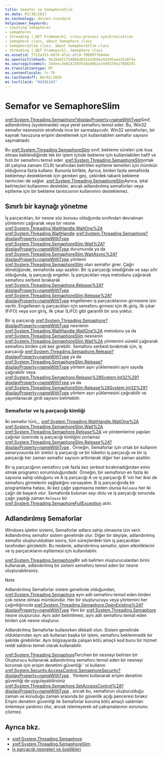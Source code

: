 ```yaml
---
title: Semafor ve SemaphoreSlim
ms.date: 03/30/2017
ms.technology: dotnet-standard
helpviewer_keywords:
- counting semaphores
- semaphores
- threading [.NET Framework], cross-process synchronization
- Semaphore class, about Semaphore class
- SemaphoreSlim class, about SemaphoreSlim class
- threading [.NET Framework], Semaphore class
ms.assetid: 7722a333-b974-47a2-a7c0-f09097fb644e
ms.openlocfilehash: 9a18a6517548bb402e1e3b9ac02e95aae32a8f4a
ms.sourcegitcommit: 33deec3e814238fb18a49b2a7e89278e27888291
ms.translationtype: MT
ms.contentlocale: tr-TR
ms.lasthandoff: 06/02/2020
ms.locfileid: "84291142"
---
```

# <a name="semaphore-and-semaphoreslim"></a>Semafor ve SemaphoreSlim
<xref:System.Threading.Semaphore?displayProperty=nameWithType>Sınıf, adlandırılmış (systemwide) veya yerel semaforu temsil eder. Bu, Win32 semafor nesnesinin etrafında ince bir sarmalayıcıdır. Win32 semaforları, bir kaynak havuzuna erişimi denetlemek için kullanılabilen semafor sayısını saymaktadır.  
  
 Bu <xref:System.Threading.SemaphoreSlim> sınıf, bekleme süreleri çok kısa olması beklendiğinde tek bir işlem içinde bekleme için kullanılabilen hafif ve hızlı bir semaforu temsil eder. <xref:System.Threading.SemaphoreSlim>ortak dil çalışma zamanı (CLR) tarafından belirtilen eşitleme temelleri için mümkün olduğunca fazla kullanır. Bununla birlikte, Ayrıca, birden fazla semaforda beklemeyi desteklemek için gereken geç, çekirdek tabanlı bekleme tanıtıcıları de sağlar. <xref:System.Threading.SemaphoreSlim>Ayrıca, iptal belirteçleri kullanımını destekler, ancak adlandırılmış semaforları veya eşitleme için bir bekleme tanıtıcısının kullanımını desteklemez.  
  
## <a name="managing-a-limited-resource"></a>Sınırlı bir kaynağı yönetme  
 İş parçacıkları, bir nesne söz konusu olduğunda sınıfından devralınan yöntemini çağırarak veya bir nesne <xref:System.Threading.WaitHandle.WaitOne%2A> <xref:System.Threading.WaitHandle> <xref:System.Threading.Semaphore?displayProperty=nameWithType> <xref:System.Threading.SemaphoreSlim.Wait%2A?displayProperty=nameWithType> durumunda ya da <xref:System.Threading.SemaphoreSlim.WaitAsync%2A?displayProperty=nameWithType> yöntemi <xref:System.Threading.SemaphoreSlim> olan semafor girer. Çağrı döndüğünde, semaforda sayı azaltılır. Bir iş parçacığı istediğinde ve sayı sıfır olduğunda, iş parçacığı engeller. İş parçacıkları veya metodunu çağırarak semaforu serbest bırakarak <xref:System.Threading.Semaphore.Release%2A?displayProperty=nameWithType> <xref:System.Threading.SemaphoreSlim.Release%2A?displayProperty=nameWithType> engellenen iş parçacıklarının girmesine izin verilir. Engellenen iş parçacıkları için semaforu girmesi için ilk giriş, ilk çıkar (FıFO) veya son giriş, ilk çıkar (LıFO) gibi garantili bir sıra yoktur.  
  
 Bir iş parçacığı <xref:System.Threading.Semaphore?displayProperty=nameWithType> nesnenin <xref:System.Threading.WaitHandle.WaitOne%2A> metodunu ya da <xref:System.Threading.SemaphoreSlim> nesnenin <xref:System.Threading.SemaphoreSlim.Wait%2A> yöntemini sürekli çağırarak semaforu birden çok kez girebilir. Semaforu serbest bırakmak için, iş parçacığı <xref:System.Threading.Semaphore.Release?displayProperty=nameWithType> ya da <xref:System.Threading.SemaphoreSlim.Release?displayProperty=nameWithType> yöntem aşırı yüklemesini aynı sayıda çağırabilir veya <xref:System.Threading.Semaphore.Release%28System.Int32%29?displayProperty=nameWithType> ya da <xref:System.Threading.SemaphoreSlim.Release%28System.Int32%29?displayProperty=nameWithType> yöntem aşırı yüklemesini çağırabilir ve yayımlanacak girdi sayısını belirtebilir.  
  
### <a name="semaphores-and-thread-identity"></a>Semaforlar ve Iş parçacığı kimliği  
 İki semafor türü,,, <xref:System.Threading.WaitHandle.WaitOne%2A> <xref:System.Threading.SemaphoreSlim.Wait%2A> <xref:System.Threading.Semaphore.Release%2A> ve yöntemlerine yapılan çağrılar üzerinde iş parçacığı kimliğini zorlamaz <xref:System.Threading.SemaphoreSlim.Release%2A?displayProperty=nameWithType> . Örneğin, Semaforlar için ortak bir kullanım senaryosunda bir üretici iş parçacığı ve bir tüketici iş parçacığı ve bir iş parçacığı her zaman semafor sayısını arttırılarak diğer her zaman azaltılır.  
  
 Bir iş parçacığının semaforu çok fazla kez serbest bırakmadığından emin olmak programcı sorumluluğundadır. Örneğin, bir semaforun en fazla iki sayısına sahip olduğunu ve A iş parçacığı A ve iş parçacığı B 'nin her ikisi de semaforu girmelerini sağladığını varsayalım. B iş parçacığında bir programlama hatası, iki kez çağrı yapmasına neden olursa `Release` her iki çağrı de başarılı olur. Semaforda bulunan sayı dolu ve iş parçacığı sonunda çağrı yaptığı zaman `Release` bir <xref:System.Threading.SemaphoreFullException> atılır.  
  
## <a name="named-semaphores"></a>Adlandırılmış Semaforlar  
 Windows işletim sistemi, Semaforlar adlara sahip olmasına izin verir. Adlandırılmış semafor sistem genelinde olur. Diğer bir deyişle, adlandırılmış semafor oluşturulduktan sonra, tüm süreçlerdeki tüm iş parçacıkları tarafından görülebilir. Bu nedenle, adlandırılmış semafor, işlem etkinliklerini ve iş parçacıklarını eşitlemesi için kullanılabilir.  
  
 <xref:System.Threading.Semaphore>Bir adı belirten oluşturuculardan birini kullanarak, adlandırılmış bir sistem semaforu temsil eden bir nesne oluşturabilirsiniz.  
  
> [!NOTE]
> Adlandırılmış Semaforlar sistem genelinde olduğundan, <xref:System.Threading.Semaphore> aynı adlı semaforu temsil eden birden çok nesne olması mümkündür. Her bir oluşturucuyu veya yöntemini her çağırdığınızda <xref:System.Threading.Semaphore.OpenExisting%2A?displayProperty=nameWithType> Yeni bir <xref:System.Threading.Semaphore> nesne oluşturulur. Aynı adın belirtilmesi, aynı adlı semaforu temsil eden birden çok nesne oluşturur.  
  
 Adlandırılmış Semaforlar kullanırken dikkatli olun. Sistem genelinde olduklarından aynı adı kullanan başka bir işlem, semaforu beklenmedik bir şekilde girebilirler. Aynı bilgisayarda çalışan kötü amaçlı kod bunu bir hizmet reddi saldırısı temeli olarak kullanabilir.  
  
 <xref:System.Threading.Semaphore>Tercihen bir nesneyi belirten bir Oluşturucu kullanarak adlandırılmış semaforu temsil eden bir nesneyi korumak için erişim denetimi güvenliği ' ni kullanın <xref:System.Security.AccessControl.SemaphoreSecurity?displayProperty=nameWithType> . Yöntemi kullanarak erişim denetimi güvenliği de uygulayabilirsiniz <xref:System.Threading.Semaphore.SetAccessControl%2A?displayProperty=nameWithType> , ancak bu, semaforun oluşturulduğu zaman ve koruduğu zaman arasında bir güvenlik açığı penceresi bırakır. Erişim denetimi güvenliği ile Semaforlar koruma kötü amaçlı saldırıları önlemeye yardımcı olur, ancak istemeyerek ad çakışmalarının sorununu çözmez.  
  
## <a name="see-also"></a>Ayrıca bkz.

- <xref:System.Threading.Semaphore>
- <xref:System.Threading.SemaphoreSlim>
- [İş parçacığı nesneleri ve özellikleri](threading-objects-and-features.md)
